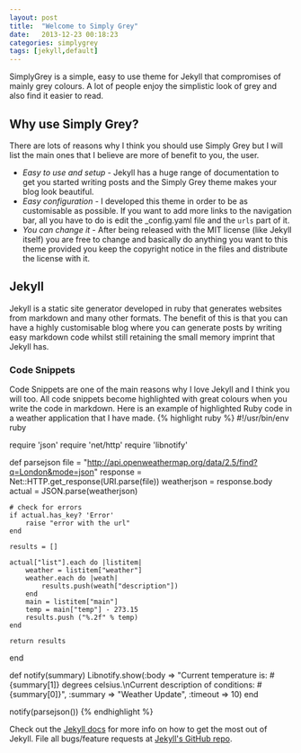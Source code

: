 ```yaml
---
layout: post
title:  "Welcome to Simply Grey"
date:   2013-12-23 00:18:23 
categories: simplygrey
tags: [jekyll,default]
---
```

SimplyGrey is a simple, easy to use theme for Jekyll that compromises of mainly grey colours. A lot of people enjoy the simplistic look of grey and also find it easier to read.

## Why use Simply Grey?
There are lots of reasons why I think you should use Simply Grey but I will list the main ones that I believe are more of benefit to you, the user.

+	<em>Easy to use and setup</em> - Jekyll has a huge range of documentation to get you started writing posts and the Simply Grey theme makes your blog look beautiful.
+	<em>Easy configuration</em> - I developed this theme in order to be as customisable as possible. If you want to add more links to the navigation bar, all you have to do is edit the _config.yaml file and the `urls` part of it.
+	<em>You can change it</em> - After being released with the MIT license (like Jekyll itself) you are free to change and basically do anything you want to this theme provided you keep the copyright notice in the files and distribute the license with it. 

## Jekyll
Jekyll is a static site generator developed in ruby that generates websites from markdown and many other formats. The benefit of this is that you can have a highly customisable blog where you can generate posts by writing easy markdown code whilst still retaining the small memory imprint that Jekyll has. 

### Code Snippets
Code Snippets are one of the main reasons why I love Jekyll and I think you will too. All code snippets become highlighted with great colours when you write the code in markdown. Here is an example of highlighted Ruby code in a weather application that I have made.
{% highlight ruby %}
#!/usr/bin/env ruby

require 'json'
require 'net/http'
require 'libnotify'

def parsejson
    file = "http://api.openweathermap.org/data/2.5/find?q=London&mode=json"
    response = Net::HTTP.get_response(URI.parse(file))
    weatherjson = response.body
    actual = JSON.parse(weatherjson)

    # check for errors
    if actual.has_key? 'Error'
        raise "error with the url"
    end

    results = []

    actual["list"].each do |listitem|
        weather = listitem["weather"]
        weather.each do |weath|
            results.push(weath["description"])
        end
        main = listitem["main"]
        temp = main["temp"] - 273.15
        results.push ("%.2f" % temp)
    end

    return results
end

def notify(summary)
    Libnotify.show(:body => "Current temperature is: #{summary[1]} degrees celsius.\nCurrent description of conditions: #{summary[0]}", :summary => "Weather Update", :timeout => 10)
end

notify(parsejson())
{% endhighlight %}

Check out the [Jekyll docs][jekyll] for more info on how to get the most out of Jekyll. File all bugs/feature requests at [Jekyll's GitHub repo][jekyll-gh].

[jekyll-gh]: https://github.com/mojombo/jekyll
[jekyll]:    http://jekyllrb.com
